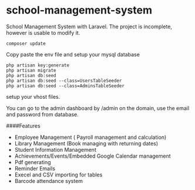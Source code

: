 # school-management-system
School Management System with Laravel.
The project is incomplete, however is usable to modify it.

```
composer update
```

Copy paste the env file and setup your mysql database

```
php artisan key:generate
php artisan migrate
php artisan db:seed
php artisan db:seed --class=UsersTableSeeder
php artisan db:seed --class=AdminsTableSeeder

```

setup your vhost files.

You can go to the admin dashboard by /admin on the domain, use the email and password from database.

####Features 

- Employee Management ( Payroll management and calculation)
- Library Management (Book managing with returning dates)
- Student Information Management
- Achievements/Events/Embedded Google Calendar management
- Pdf generating
- Reminder Emails
- Execel and CSV importing for tables
- Barcode attendance system
